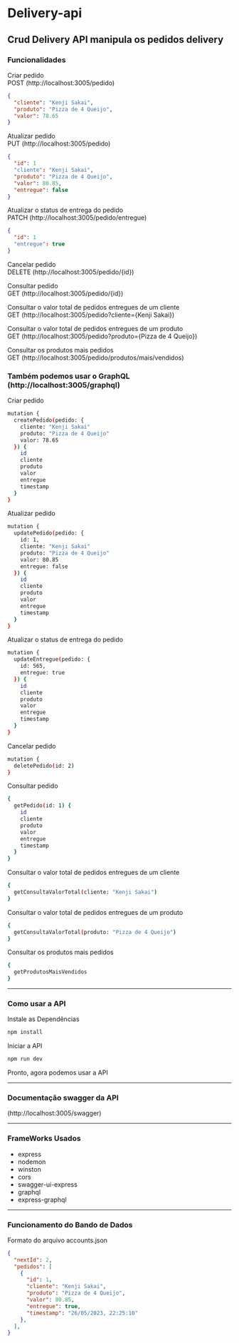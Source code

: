 # Delivery-api

## Crud Delivery API manipula os pedidos delivery

### Funcionalidades

Criar pedido<br>
POST (http://localhost:3005/pedido)

```json
{
  "cliente": "Kenji Sakai",
  "produto": "Pizza de 4 Queijo",
  "valor": 78.65
}
```

Atualizar pedido<br>
PUT (http://localhost:3005/pedido)

```json
{
  "id": 1
  "cliente": "Kenji Sakai",
  "produto": "Pizza de 4 Queijo",
  "valor": 80.85,
  "entregue": false
}
```

Atualizar o status de entrega do pedido<br>
PATCH (http://localhost:3005/pedido/entregue)

```json
{
  "id": 1
  "entregue": true
}
```

Cancelar pedido<br>
DELETE (http://localhost:3005/pedido/{id})

Consultar pedido<br>
GET (http://localhost:3005/pedido/{id})

Consultar o valor total de pedidos entregues de um cliente<br>
GET (http://localhost:3005/pedido?cliente={Kenji Sakai})

Consultar o valor total de pedidos entregues de um produto<br>
GET (http://localhost:3005/pedido?produto={Pizza de 4 Queijo})

Consultar os produtos mais pedidos<br>
GET (http://localhost:3005/pedido/produtos/mais/vendidos)

### Também podemos usar o GraphQL (http://localhost:3005/graphql)
Criar pedido<br>

```bash
mutation {
  createPedido(pedido: {
    cliente: "Kenji Sakai"
    produto: "Pizza de 4 Queijo"
    valor: 78.65
  }) {
    id
    cliente
    produto
    valor
    entregue
    timestamp
  }
}
```

Atualizar pedido<br>

```bash
mutation {
  updatePedido(pedido: {
    id: 1,
    cliente: "Kenji Sakai"
    produto: "Pizza de 4 Queijo"
    valor: 80.85
    entregue: false
  }) {
    id
    cliente
    produto
    valor
    entregue
    timestamp
  }
}
```

Atualizar o status de entrega do pedido<br>

```bash
mutation {
  updateEntregue(pedido: {
    id: 565,
    entregue: true
  }) {
    id
    cliente
    produto
    valor
    entregue
    timestamp
  }
}
```

Cancelar pedido<br>

```bash
mutation {
  deletePedido(id: 2)
}
```

Consultar pedido<br>

```bash
{
  getPedido(id: 1) {
    id
    cliente
    produto
    valor
    entregue
    timestamp
  }
}
```

Consultar o valor total de pedidos entregues de um cliente<br>

```bash
{
  getConsultaValorTotal(cliente: "Kenji Sakai")
}
```

Consultar o valor total de pedidos entregues de um produto<br>

```bash
{
  getConsultaValorTotal(produto: "Pizza de 4 Queijo")
}
```

Consultar os produtos mais pedidos<br>

```bash
{
  getProdutosMaisVendidos
}
```

---

### Como usar a API

Instale as Dependências

```bash
npm install
```

Iniciar a API

```bash
npm run dev
```

Pronto, agora podemos usar a API

---

### Documentação swagger da API

(http://localhost:3005/swagger)

---

### FrameWorks Usados
- express
- nodemon
- winston
- cors
- swagger-ui-express
- graphql
- express-graphql

---

### Funcionamento do Bando de Dados

Formato do arquivo accounts.json

```json
{
  "nextId": 2,
  "pedidos": [
    {
      "id": 1,
      "cliente": "Kenji Sakai",
      "produto": "Pizza de 4 Queijo",
      "valor": 80.85,
      "entregue": true,
      "timestamp": "26/05/2023, 22:25:10"
    },
  ],
}
```
